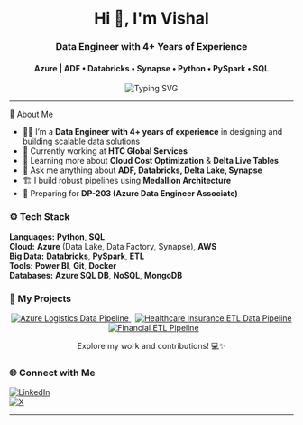 <h1 align="center">Hi 👋, I'm Vishal</h1>
<h3 align="center">Data Engineer with 4+ Years of Experience</h3>
<h4 align="center">Azure | ADF • Databricks • Synapse • Python • PySpark • SQL</h4>

<p align="center">
  <img src="https://readme-typing-svg.demolab.com?font=Fira+Code&pause=1000&center=true&vCenter=true&width=435&lines=Building+Data+Pipelines+on+Azure!;Medallion+Architecture+Practitioner;Open+to+Freelance+Opportunities!" alt="Typing SVG" />
</p>

---


🌟 About Me

- 👨‍💼 I’m a **Data Engineer with 4+ years of experience** in designing and building scalable data solutions  
- 🏢 Currently working at **HTC Global Services**  
- 🌱 Learning more about **Cloud Cost Optimization** & **Delta Live Tables**  
- 💬 Ask me anything about **ADF, Databricks, Delta Lake, Synapse**  
- 🏗️ I build robust pipelines using **Medallion Architecture**  
- 🧠 Preparing for **DP-203 (Azure Data Engineer Associate)**  


### ⚙️ Tech Stack

**Languages:** **Python**, **SQL**  
**Cloud:** **Azure** (Data Lake, Data Factory, Synapse), **AWS**  
**Big Data:** **Databricks**, **PySpark**, **ETL**  
**Tools:** **Power BI**, **Git**, **Docker**  
**Databases:** **Azure SQL DB**, **NoSQL**, **MongoDB**

### 🚀 My Projects

<p align="center">
  <a href="https://github.com/mahirevishal/azure-logistics-data-pipeline" target="_blank" rel="noopener noreferrer">
    <img alt="Azure Logistics Data Pipeline" src="https://img.shields.io/badge/-Azure_Logistics_Data_Pipeline-0A66C2?style=for-the-badge&logo=github&logoColor=white" />
  </a>
  &nbsp;
  <a href="https://github.com/mahirevishal/healthcare-insurance-etl-data-pipeline" target="_blank" rel="noopener noreferrer">
    <img alt="Healthcare Insurance ETL Data Pipeline" src="https://img.shields.io/badge/-Healthcare_Insurance_ETL_Data_Pipeline-0078D4?style=for-the-badge&logo=azuredevops&logoColor=white" />
  </a>
  &nbsp;
  <a href="https://github.com/mahirevishal/financial-etl-pipeline" target="_blank" rel="noopener noreferrer">
    <img alt="Financial ETL Pipeline" src="https://img.shields.io/badge/-Financial_ETL_Pipeline-F96854?style=for-the-badge&logo=databricks&logoColor=white" />
  </a>
</p>

<p align="center">
  Explore my work and contributions! 💻✨
</p>


### 🌐 Connect with Me

<div align="left">

[![LinkedIn](https://img.shields.io/badge/LinkedIn-%230077B5?style=for-the-badge&logo=linkedin&logoColor=white)](https://www.linkedin.com/in/vishalmahire)  
[![X](https://img.shields.io/badge/X-%231DA1F2?style=for-the-badge&logo=twitter&logoColor=white)](https://x.com/vishu_mahire)

</div>

---


